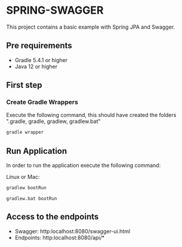 # SPRING-SWAGGER

This project contains a basic example with Spring JPA and Swagger.

## Pre requirements

- Gradle 5.4.1 or higher
- Java 12 or higher

## First step

###  Create Gradle Wrappers

Execute the following command, this should have created the folders ".gradle, gradle, gradlew, gradlew.bat"

```sh
gradle wrapper
```

## Run Application
In order to run the application execute the following command:

Linux or Mac:
```sh
gradlew bootRun
```

```Windows
gradlew.bat bootRun
```

## Access to the endpoints

- Swagger: http:localhost:8080/swagger-ui.html
- Endpoints: http:localhost:8080/api/*